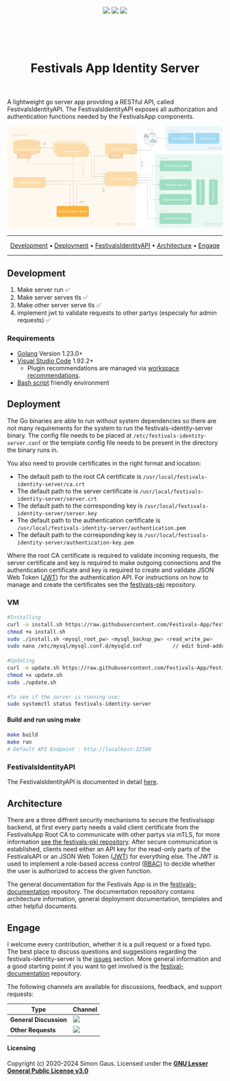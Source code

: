 <p align="center">
   <a href="https://github.com/festivals-app/festivals-identity-server/commits/" title="Last Commit"><img src="https://img.shields.io/github/last-commit/festivals-app/festivals-identity-server?style=flat"></a>
   <a href="https://github.com/festivals-app/festivals-identity-server/issues" title="Open Issues"><img src="https://img.shields.io/github/issues/festivals-app/festivals-identity-server?style=flat"></a>
   <a href="./LICENSE" title="License"><img src="https://img.shields.io/github/license/festivals-app/festivals-identity-server.svg"></a>
</p>

<h1 align="center">
  <br/><br/>
    Festivals App Identity Server
  <br/><br/>
</h1>

A lightweight go server app providing a RESTful API, called FestivalsIdentityAPI. The FestivalsIdentityAPI exposes all authorization and authentication functions needed by the FestivalsApp components.

![Figure 1: Architecture Overview Highlighted](https://github.com/Festivals-App/festivals-documentation/blob/main/images/architecture/architecture_overview_identity.svg "Figure 1: Architecture Overview Highlighted")

<hr/>
<p align="center">
  <a href="#development">Development</a> •
  <a href="#deployment">Deployment</a> •
  <a href="#festivalsidentityapi">FestivalsIdentityAPI</a> •
  <a href="#architecture">Architecture</a> •
  <a href="#engage">Engage</a>
</p>
<hr/>

## Development

1. Make server run ✅
2. Make server serves tls ✅
3. Make other server serve tls ✅
4. implement jwt to validate requests to other partys (especialy for admin requests) ✅

### Requirements

- [Golang](https://go.dev/) Version 1.23.0+
- [Visual Studio Code](https://code.visualstudio.com/download) 1.92.2+
  - Plugin recommendations are managed via [workspace recommendations](https://code.visualstudio.com/docs/editor/extension-marketplace#_recommended-extensions).
- [Bash script](https://en.wikipedia.org/wiki/Bash_(Unix_shell)) friendly environment

## Deployment

The Go binaries are able to run without system dependencies so there are not many requirements for the system to run the festivals-identity-server binary.
The config file needs to be placed at `/etc/festivals-identity-server.conf` or the template config file needs to be present in the directory the binary runs in.

You also need to provide certificates in the right format and location:

- The default path to the root CA certificate is          `/usr/local/festivals-identity-server/ca.crt`
- The default path to the server certificate is           `/usr/local/festivals-identity-server/server.crt`
- The default path to the corresponding key is            `/usr/local/festivals-identity-server/server.key`
- The default path to the authentication certificate is   `/usr/local/festivals-identity-server/authentication.pem`
- The default path to the corresponding key is            `/usr/local/festivals-identity-server/authentication-key.pem`

Where the root CA certificate is required to validate incoming requests, the server certificate and key is required to make outgoing connections
and the authentication certificate and key is required to create and validate JSON Web Token ([JWT](https://de.wikipedia.org/wiki/JSON_Web_Token)) for the authentication API.
For instructions on how to manage and create the certificates see the [festivals-pki](https://github.com/Festivals-App/festivals-pki) repository.

### VM

```bash
#Installing
curl -o install.sh https://raw.githubusercontent.com/Festivals-App/festivals-identity-server/master/operation/install.sh
chmod +x install.sh
sudo ./install.sh <mysql_root_pw> <mysql_backup_pw> <read_write_pw>
sudo nano /etc/mysql/mysql.conf.d/mysqld.cnf          // edit bind-address=<private-ip>

#Updating
curl -o update.sh https://raw.githubusercontent.com/Festivals-App/festivals-identity-server/master/operation/update.sh
chmod +x update.sh
sudo ./update.sh

#To see if the server is running use:
sudo systemctl status festivals-identity-server
```

#### Build and run using make

```bash
make build
make run
# Default API Endpoint : http://localhost:22580
```

### FestivalsIdentityAPI

The FestivalsIdentityAPI is documented in detail [here](./DOCUMENTATION.md).

## Architecture

There are a three diffrent security mechanisms to secure the festivalsapp backend, at first every party needs a valid client certificate from the FestivalsApp Root CA to communicate with other partys via mTLS, for more information [see the festivals-pki repository](https://github.com/Festivals-App/festivals-pki). After secure communication is established, clients need either an API key for the read-only parts of the FestivalsAPI or an JSON Web Token ([JWT](https://de.wikipedia.org/wiki/JSON_Web_Token)) for everything else. The JWT is used to implement a role-based access control ([RBAC](https://de.wikipedia.org/wiki/Role_Based_Access_Control)) to decide whether the user is authorized to access the given function.

The general documentation for the Festivals App is in the [festivals-documentation](https://github.com/festivals-app/festivals-documentation) repository. 
The documentation repository contains architecture information, general deployment documentation, templates and other helpful documents.

## Engage

I welcome every contribution, whether it is a pull request or a fixed typo. The best place to discuss questions and suggestions regarding the festivals-identity-server is the [issues](https://github.com/festivals-app/festivals-identity-server/issues/) section. More general information and a good starting point if you want to get involved is the [festival-documentation](https://github.com/Festivals-App/festivals-documentation) repository.

The following channels are available for discussions, feedback, and support requests:

| Type                     | Channel                                                |
| ------------------------ | ------------------------------------------------------ |
| **General Discussion**   | <a href="https://github.com/festivals-app/festivals-documentation/issues/new/choose" title="General Discussion"><img src="https://img.shields.io/github/issues/festivals-app/festivals-documentation/question.svg?style=flat-square"></a> </a>   |
| **Other Requests**    | <a href="mailto:simon.cay.gaus@gmail.com" title="Email me"><img src="https://img.shields.io/badge/email-Simon-green?logo=mail.ru&style=flat-square&logoColor=white"></a>   |

#### Licensing

Copyright (c) 2020-2024 Simon Gaus. Licensed under the [**GNU Lesser General Public License v3.0**](./LICENSE)